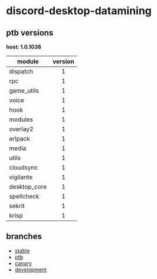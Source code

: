 # discord-desktop-datamining

## ptb versions

**host: 1.0.1038**

| module | version |
| ------ | :-----: |
| dispatch | 1 |
| rpc | 1 |
| game_utils | 1 |
| voice | 1 |
| hook | 1 |
| modules | 1 |
| overlay2 | 1 |
| erlpack | 1 |
| media | 1 |
| utils | 1 |
| cloudsync | 1 |
| vigilante | 1 |
| desktop_core | 1 |
| spellcheck | 1 |
| sekrit | 1 |
| krisp | 1 |

## branches

- [stable](https://github.com/OpenAsar/discord-desktop-datamining/tree/stable)
- [ptb](https://github.com/OpenAsar/discord-desktop-datamining/tree/ptb)
- [canary](https://github.com/OpenAsar/discord-desktop-datamining/tree/canary)
- [development](https://github.com/OpenAsar/discord-desktop-datamining/tree/development)